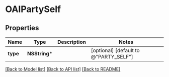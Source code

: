 # OAIPartySelf

## Properties
Name | Type | Description | Notes
------------ | ------------- | ------------- | -------------
**type** | **NSString*** |  | [optional] [default to @"PARTY_SELF"]

[[Back to Model list]](../README.md#documentation-for-models) [[Back to API list]](../README.md#documentation-for-api-endpoints) [[Back to README]](../README.md)


